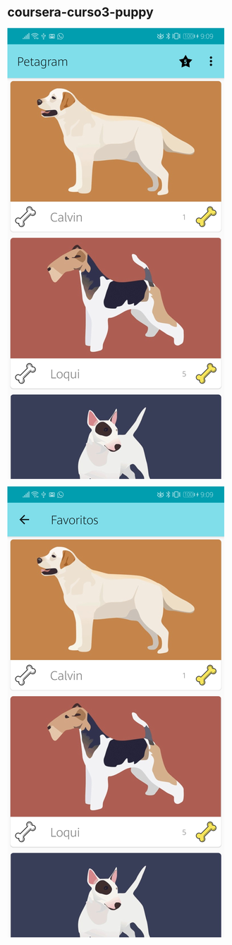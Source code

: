 # coursera-curso3-puppy

![alt text](https://github.com/camiloAguado94/coursera-curso3-puppy/blob/master/Pantallazos/Screenshot_20191227_210928_com.camilo.puppyaplication.jpg)

![alt text](https://github.com/camiloAguado94/coursera-curso3-puppy/blob/master/Pantallazos/Screenshot_20191227_210934_com.camilo.puppyaplication.jpg)

